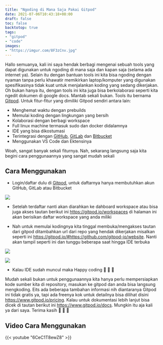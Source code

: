 ```yaml
---
title: "Ngoding di Mana Saja Pakai Gitpod"
date: 2021-07-06T10:43:18+08:00
draft: false
toc: false
backtotop: true
tags:
- "gitpod"
- "code"
images:
- "https://imgur.com/8F3zCnv.jpg"
---
```


Hallo semuanya, kali ini saya hendak berbagi mengenai sebuah tools yang dapat digunakan untuk ngoding di mana saja dan kapan saja (selama ada internet ya). Selain itu dengan bantuan tools ini kita bisa ngoding dengan nyaman tanpa perlu khawatir memikirkan laptop/komputer yang digunakan spesifikasinya tidak kuat untuk menjalankan koding yang sedang dikerjakan. Oh bukan hanya itu, dengan tools ini kita juga bisa berkolaborasi seperti kita ngedit dokumen di google docs. Mantab sekali bukan. Tools itu bernama [Gitpod](https://www.gitpod.io/). Untuk fitur-fitur yang dimiliki Gitpod sendiri antara lain:

- Menghemat waktu dengan prebuilds
- Memulai koding dengan lingkungan yang bersih
- Kolaborasi dengan berbagi workspace
- Full linux machine termasuk sudo dan docker didalamnya
- IDE yang bisa dikostumasi
- Terintegrasi dengan [GitHub](https://github.com/), [GitLab](https://gitlab.com/) dan [Bitbucket](https://bitbucket.org/)
- Menggunakan VS Code dan Ektensinya

Woah, sangat banyak sekali fiturnya. Nah, sekarang langsung saja kita begini cara penggunaannya yang sangat mudah sekali

## Cara Menggunakan

- Login/daftar dulu di [Gitpod](https://gitpod.io/login/), untuk daftarnya hanya membutuhkan akun GitHub, GitLab atau Bitbucket

![](https://imgur.com/OGq8DBf.jpg)

- Setelah terdaftar nanti akan diarahkan ke dahboard workspace atau bisa juga akses tautan berikut ini https://gitpod.io/workspaces di halaman ini akan berisikan daftar workspace yang anda miliki

- Nah untuk memulai kodingnya kita tinggal membuka/mengakses tautan dari gitpod ditambahkan url dari repo yang hendak dikerjakan misalkan seperti ini https://gitpod.io/#https://github.com/gitpod-io/website. Nanti akan tampil seperti ini dan tunggu beberapa saat hingga IDE terbuka

![](https://imgur.com/vUcHWJk.jpg)

![](https://imgur.com/mq4Cmt6.jpg)

- Kalau IDE sudah muncul maka Happy coding :tada: :tada: :tada:

Mudah sekali bukan untuk penggunaannya kita hanya perlu mempersiapkan kode sumber kita di repository, masukan ke gitpod dan anda bisa langsung mengkoding. Eits ada beberapa tambahan informasi nih diantaranya Gitpod ini tidak gratis ya, tapi ada freenya kok untuk detailnya bisa dilihat disini https://www.gitpod.io/pricing. Kalau untuk dokumentasi lebih lanjut bisa dicek di tautan berikut ini https://www.gitpod.io/docs. Mungkin itu aja kali ya dari saya. Terima kasih :pray: :pray: :pray:

## Video Cara Menggunakan

{{< youtube "6CeC1T8ewZ8" >}}
